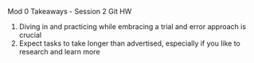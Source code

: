 Mod 0 Takeaways - Session 2 Git HW
1. Diving in and practicing while embracing a trial and error approach is crucial
2. Expect tasks to take longer than advertised, especially if you like to research and learn more
